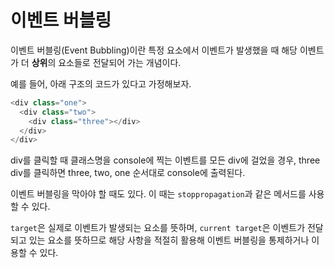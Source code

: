 # 이벤트 버블링

이벤트 버블링(Event Bubbling)이란 특정 요소에서 이벤트가 발생했을 때 해당 이벤트가 더 **상위**의 요소들로 전달되어 가는 개념이다.

예를 들어, 아래 구조의 코드가 있다고 가정해보자.

```javascript
<div class="one">
  <div class="two">
    <div class="three"></div>
  </div>
</div>
```

div를 클릭할 때 클래스명을 console에 찍는 이벤트를 모든 div에 걸었을 경우, three div를 클릭하면 three, two, one 순서대로 console에 출력된다.

이벤트 버블링을 막아야 할 때도 있다. 이 때는 `stoppropagation`과 같은 메서드를 사용할 수 있다.

`target`은 실제로 이벤트가 발생되는 요소를 뜻하며, `current target`은 이벤트가 전달되고 있는 요소를 뜻하므로 해당 사항을 적절히 활용해 이벤트 버블링을 통제하거나 이용할 수 있다.

